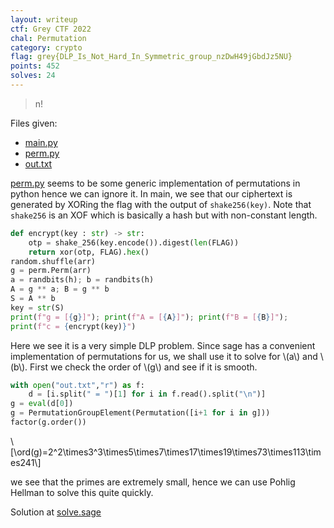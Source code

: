 ```yaml
---
layout: writeup
ctf: Grey CTF 2022
chal: Permutation
category: crypto
flag: grey{DLP_Is_Not_Hard_In_Symmetric_group_nzDwH49jGbdJz5NU}
points: 452
solves: 24
---
```


> n!

Files given:
 - [main.py](main.py)
 - [perm.py](perm.py)
 - [out.txt](out.txt)

[perm.py](perm.py) seems to be some generic implementation of permutations in python hence we can ignore it. In main, we see that our ciphertext is generated by XORing the flag with the output of `shake256(key)`. Note that `shake256` is an XOF which is basically a hash but with non-constant length.

```python
def encrypt(key : str) -> str:
    otp = shake_256(key.encode()).digest(len(FLAG))
    return xor(otp, FLAG).hex()
random.shuffle(arr)
g = perm.Perm(arr)
a = randbits(h); b = randbits(h)
A = g ** a; B = g ** b
S = A ** b
key = str(S)
print(f"g = [{g}]"); print(f"A = [{A}]"); print(f"B = [{B}]");
print(f"c = {encrypt(key)}")
```

Here we see it is a very simple DLP problem. Since sage has a convenient implementation of permutations for us, we shall use it to solve for \\(a\\) and \\(b\\). First we check the order of \\(g\\) and see if it is smooth.

```python
with open("out.txt","r") as f:
    d = [i.split(" = ")[1] for i in f.read().split("\n")]
g = eval(d[0])
g = PermutationGroupElement(Permutation([i+1 for i in g]))
factor(g.order())
```

\\[\ord(g)=2^2\times3^3\times5\times7\times17\times19\times73\times113\times241\\]

we see that the primes are extremely small, hence we can use Pohlig Hellman to solve this quite quickly.

Solution at [solve.sage](solve.sage)
